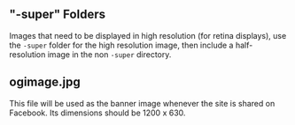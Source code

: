 ## "-super" Folders

Images that need to be displayed in high resolution (for retina displays), use the `-super` folder for the high resolution image, then include a half-resolution image in the non `-super` directory.

## ogimage.jpg

This file will be used as the banner image whenever the site is shared on Facebook. Its dimensions should be 1200 x 630.